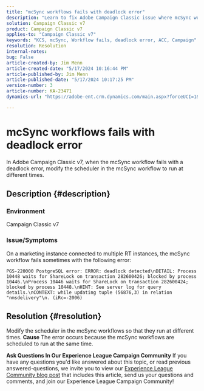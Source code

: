 ```yaml
---
title: "mcSync workflows fails with deadlock error"
description: "Learn to fix Adobe Campaign Classic issue where mcSync workflow fails with deadlock error. Modify the scheduler in mcSynch workflow."
solution: Campaign Classic v7
product: Campaign Classic v7
applies-to: "Campaign Classic v7"
keywords: "KCS, mcSync, Workflow fails, deadlock error, ACC, Campaign"
resolution: Resolution
internal-notes: 
bug: False
article-created-by: Jim Menn
article-created-date: "5/17/2024 10:16:44 PM"
article-published-by: Jim Menn
article-published-date: "5/17/2024 10:17:25 PM"
version-number: 3
article-number: KA-23471
dynamics-url: "https://adobe-ent.crm.dynamics.com/main.aspx?forceUCI=1&pagetype=entityrecord&etn=knowledgearticle&id=98298421-9b14-ef11-9f8a-6045bd006268"

---
```

# mcSync workflows fails with deadlock error


In Adobe Campaign Classic v7, when the mcSync workflow fails with a deadlock error, modify the scheduler in the mcSync workflow to run at different times.

## Description {#description}


### <b>Environment</b>

Campaign Classic v7



### <b>Issue/Symptoms</b>

On a marketing instance connected to multiple RT instances, the mcSync workflow fails sometimes with the following error:

`PGS-220000 PostgreSQL error: ERROR: deadlock detected\nDETAIL: Process 10448 waits for ShareLock on transaction 282600426; blocked by process 10446.\nProcess 10446 waits for ShareLock on transaction 282600424; blocked by process 10448.\nHINT: See server log for query details.\nCONTEXT: while updating tuple (56876,3) in relation "nmsdelivery"\n. (iRc=-2006)`


## Resolution {#resolution}


Modify the scheduler in the mcSync workflows so that they run at different times.
<b>Cause</b>
The error occurs because the mcSync workflows are scheduled to run at the same time.


<b>Ask Questions In Our Experience League Campaign Community</b>
If you have any questions you'd like answered about this topic, or read previous answered-questions, we invite you to view our [Experience League Community blog post](https://experienceleaguecommunities.adobe.com/t5/adobe-campaign-classic-blogs/introducing-top-kcs-articles-curated-for-your-troubleshooting/bc-p/672426#M132) that includes this article, send us your questions and comments, and join our Experience League Campaign Community!
